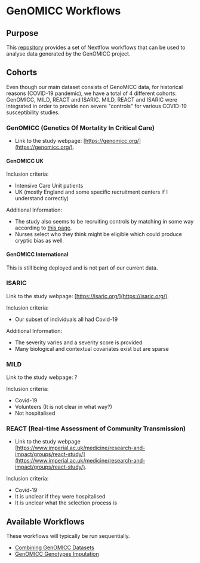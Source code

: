 # GenOMICC Workflows

## Purpose

This [repository](https://github.com/baillielab/genomicc-workflows) provides a set of Nextflow workflows that can be used to analyse data generated by the GenOMICC project.

## Cohorts

Even though our main dataset consists of GenoMICC data, for historical reasons (COVID-19 pandemic), we have a total of 4 different cohorts: GenOMICC, MILD, REACT and ISARIC. MILD, REACT and ISARIC were integrated in order to provide non severe "controls" for various COVID-19 susceptibility studies.

### GenOMICC (Genetics Of Mortality In Critical Care)

- Link to the study webpage: [https://genomicc.org/](https://genomicc.org/).

#### GenOMICC UK

Inclusion criteria:

- Intensive Care Unit patients
- UK (mostly England and some specific recruitment centers if I understand correctly)

Additional Information:

- The study also seems to be recruiting controls by matching in some way according to [this page](https://register.genomicc.org/registration/Registration/Register/en).
- Nurses select who they think might be eligible which could produce cryptic bias as well.


#### GenOMICC International

This is still being deployed and is not part of our current data.

### ISARIC

Link to the study webpage: [https://isaric.org/](https://isaric.org/).

Inclusion criteria:

- Our subset of individuals all had Covid-19

Additional Information:

- The severity varies and a severity score is provided
- Many biological and contextual covariates exist but are sparse

### MILD

Link to the study webpage: ?

Inclusion criteria:

- Covid-19
- Volunteers (It is not clear in what way?)
- Not hospitalised 

### REACT (Real-time Assessment of Community Transmission)

- Link to the study webpage [https://www.imperial.ac.uk/medicine/research-and-impact/groups/react-study/](https://www.imperial.ac.uk/medicine/research-and-impact/groups/react-study/).

Inclusion criteria:

- Covid-19
- It is unclear if they were hospitalised
- It is unclear what the selection process is

## Available Workflows

These workflows will typically be run sequentially.

- [Combining GenOMICC Datasets](@ref)
- [GenOMICC Genotypes Imputation](@ref)
